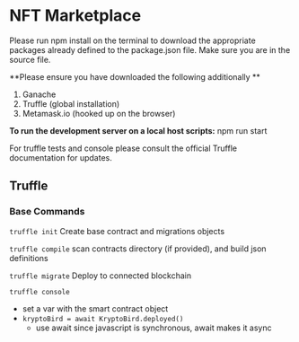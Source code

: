 # NFT Marketplace 
Please run npm install on the terminal to download the appropriate packages already defined to the package.json file. 
Make sure you are in the source file. 

**Please ensure you have downloaded the following additionally **

1. Ganache
2. Truffle (global installation)
3. Metamask.io (hooked up on the browser)

**To run the development server on a local host scripts:** npm run start

For truffle tests and console please consult the official Truffle documentation for updates.


## Truffle 

### Base Commands

`truffle init`
Create base contract and migrations objects

`truffle compile`
scan contracts directory (if provided), and build json definitions

`truffle migrate`
Deploy to connected blockchain

`truffle console`
- set a var with the smart contract object 
- `kryptoBird = await KryptoBird.deployed()`
    - use await since javascript is synchronous, await makes it async
